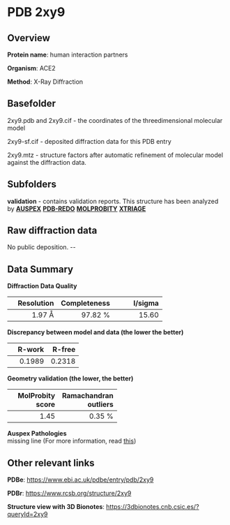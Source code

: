 # PDB 2xy9

## Overview

**Protein name**: human interaction partners

**Organism**: ACE2

**Method**: X-Ray Diffraction

## Basefolder

2xy9.pdb and 2xy9.cif - the coordinates of the threedimensional molecular model

2xy9-sf.cif - deposited diffraction data for this PDB entry

2xy9.mtz - structure factors after automatic refinement of molecular model against the diffraction data.

## Subfolders





**validation** - contains validation reports. This structure has been analyzed by [**AUSPEX**](https://github.com/thorn-lab/coronavirus_structural_task_force/tree/master/pdb/human_interaction_partners/ACE2/2xy9/validation/auspex) [**PDB-REDO**](https://github.com/thorn-lab/coronavirus_structural_task_force/tree/master/pdb/human_interaction_partners/ACE2/2xy9/validation/pdb-redo) [**MOLPROBITY**](https://github.com/thorn-lab/coronavirus_structural_task_force/tree/master/pdb/human_interaction_partners/ACE2/2xy9/validation/molprobity) [**XTRIAGE**](https://github.com/thorn-lab/coronavirus_structural_task_force/blob/master/pdb/human_interaction_partners/ACE2/2xy9/validation/Xtriage_output.log)  



## Raw diffraction data

No public deposition. --<br> 

## Data Summary
**Diffraction Data Quality**

|   | Resolution | Completeness| I/sigma |
|---|-------------:|----------------:|--------------:|
|   |1.97 Å|97.82 %|<img width=50/>15.60|

**Discrepancy between model and data (the lower the better)**

|   | **R-work**| **R-free**   
|---|-------------:|----------------:|           
||  0.1989|  0.2318|

**Geometry validation (the lower, the better)**

|   |**MolProbity<br>score**| **Ramachandran<br>outliers** 
|---|-------------:|----------------:|
||  1.45|  0.35 %|

**Auspex Pathologies**<br> missing line (For more information, read [this](https://github.com/thorn-lab/coronavirus_structural_task_force/blob/master/pdb/human_interaction_partners/ACE2/2xy9/validation/auspex/2xy9_auspex_comments.txt))

 



## Other relevant links 
**PDBe**:  https://www.ebi.ac.uk/pdbe/entry/pdb/2xy9
 
**PDBr**: https://www.rcsb.org/structure/2xy9 

**Structure view with 3D Bionotes**: https://3dbionotes.cnb.csic.es/?queryId=2xy9

